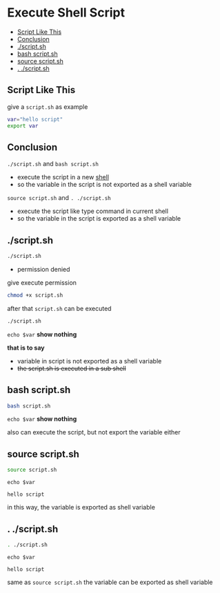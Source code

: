 # Execute Shell Script

* [Script Like This](#script-like-this)
* [Conclusion](#conclusion)
* [./script.sh](#scriptsh)
* [bash script.sh](#bash-scriptsh)
* [source script.sh](#source-scriptsh)
* [. ./script.sh](#-scriptsh)

## Script Like This

give a `script.sh` as example

```sh
var="hello script"
export var
```

## Conclusion

`./script.sh` and `bash script.sh`

- execute the script in a new [shell](linux-shell.md)
- so the variable in the script is not exported as a shell variable

`source script.sh` and `. ./script.sh`

- execute the script like type command in current shell
- so the variable in the script is exported as a shell variable

## ./script.sh


```sh
./script.sh
```
- permission denied

give execute permission

```sh
chmod +x script.sh
```

after that `script.sh` can be executed

```sh
./script.sh
```

`echo $var` **show nothing**

**that is to say**

- variable in script is not exported as a shell variable
- ~~the script.sh is executed in a sub shell~~

## bash script.sh

```sh
bash script.sh
```

`echo $var` **show nothing**

also can execute the script, but not export the variable either

## source script.sh

```sh
source script.sh
```

`echo $var`

```
hello script
```

in this way, the variable is exported as shell variable

## . ./script.sh

```sh
. ./script.sh
```

`echo $var`

```
hello script
```

same as `source script.sh` the variable can be exported as shell variable

